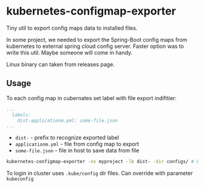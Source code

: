 # kubernetes-configmap-exporter
Tiny util to export config maps data to installed files.

In some project, we needed to export the Spring-Boot config maps from kubernetes to external spring cloud config server.
Faster option was to write this util. Maybe someone will come in handy.

Linux binary can taken from releases page.

## Usage

To each config map in cubernates set label with file export indifitier:
```yaml
...
  labels:
    dist-applicationm.yml: some-file.json
...
```
- `dist-` - prefix to recognize exported label
- `applicationm.yml` - file from config map to export
- `some-file.json` - file in host to save data from file

```bash
kubernetes-configmap-exporter -ns myproject -lb dist- -dir configs/ # Export all configs data to files in folder
```

To login in cluster uses `.kube/config` dir files. Can override with parameter `kubeconfig`

